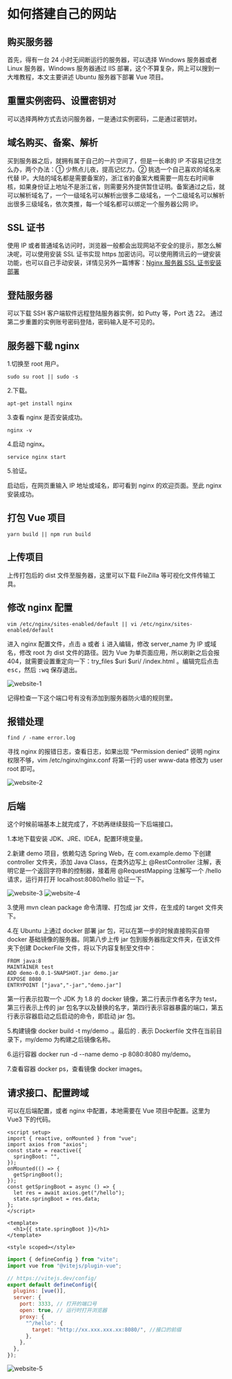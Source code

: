 # 如何搭建自己的网站

## 购买服务器

首先，得有一台 24 小时无间断运行的服务器，可以选择 Windows 服务器或者 Linux 服务器，Windows 服务器通过 IIS 部署，这个不算复杂，网上可以搜到一大堆教程，本文主要讲述 Ubuntu 服务器下部署 Vue 项目。

## 重置实例密码、设置密钥对

可以选择两种方式去访问服务器，一是通过实例密码，二是通过密钥对。

## 域名购买、备案、解析

买到服务器之后，就拥有属于自己的一片空间了，但是一长串的 IP 不容易记住怎么办，两个办法：① 少熬点儿夜，提高记忆力。② 挑选一个自己喜欢的域名来代替 IP。大陆的域名都是需要备案的，浙江省的备案大概需要一周左右时间审核，如果身份证上地址不是浙江省，则需要另外提供暂住证明。备案通过之后，就可以解析域名了，一个一级域名可以解析出很多二级域名，一个二级域名可以解析出很多三级域名，依次类推，每一个域名都可以绑定一个服务器公网 IP。

## SSL 证书

使用 IP 或者普通域名访问时，浏览器一般都会出现网站不安全的提示，那怎么解决呢，可以使用安装 SSL 证书实现 https 加密访问。可以使用腾讯云的一键安装功能，也可以自己手动安装，详情见另外一篇博客：[Nginx 服务器 SSL 证书安装部署](./ssl.md)

## 登陆服务器

可以下载 SSH 客户端软件远程登陆服务器实例，如 Putty 等，Port 选 22。
通过第二步重置的实例账号密码登陆，密码输入是不可见的。

## 服务器下载 nginx

1.切换至 root 用户。

```
sudo su root || sudo -s
```

2.下载。

```
apt-get install nginx
```

3.查看 nginx 是否安装成功。

```
nginx -v
```

4.启动 nginx。

```
service nginx start
```

5.验证。

启动后，在网页重输入 IP 地址或域名，即可看到 nginx 的欢迎页面。至此 nginx 安装成功。

## 打包 Vue 项目

```
yarn build || npm run build
```

## 上传项目

上传打包后的 dist 文件至服务器，这里可以下载 FileZilla 等可视化文件传输工具。

## 修改 nginx 配置

```
vim /etc/nginx/sites-enabled/default || vi /etc/nginx/sites-enabled/default
```

进入 nginx 配置文件，点击 <kbd>a</kbd> 或者 <kbd>i</kbd> 进入编辑，修改 server_name 为 IP 或域名，修改 root 为 dist 文件的路径。因为 Vue 为单页面应用，所以刷新之后会报 404，就需要设置重定向一下：try_files $uri $uri/ /index.html 。编辑完后点击 <kbd>esc</kbd>，然后 <kbd>:</kbd><kbd>w</kbd><kbd>q</kbd> 保存退出。

![website-1](https://zhang.beer:9999/ache/beer/blog/website-1.png)

记得检查一下这个端口号有没有添加到服务器防火墙的规则里。

## 报错处理

```
find / -name error.log
```

寻找 nginx 的报错日志，查看日志，如果出现 “Permission denied” 说明 nginx 权限不够，vim /etc/nginx/nginx.conf 将第一行的 user www-data 修改为 user root 即可。

![website-2](https://zhang.beer:9999/ache/beer/blog/website-2.png)

## 后端

这个时候前端基本上就完成了，不妨再继续鼓捣一下后端接口。

1.本地下载安装 JDK、JRE、IDEA，配置环境变量。

2.新建 demo 项目，依赖勾选 Spring Web，在 com.example.demo 下创建 controller 文件夹，添加 Java Class，在类外边写上 @RestController 注解，表明它是一个返回字符串的控制器，接着用 @RequestMapping 注解写一个 /hello 请求，运行并打开 localhost:8080/hello 验证一下。

![website-3](https://zhang.beer:9999/ache/beer/blog/website-3.png)
![website-4](https://zhang.beer:9999/ache/beer/blog/website-4.png)

3.使用 mvn clean package 命令清理、打包成 jar 文件，在生成的 target 文件夹下。

4.在 Ubuntu 上通过 docker 部署 jar 包，可以在第一步的时候直接购买自带 docker 基础镜像的服务器。同第八步上传 jar 包到服务器指定文件夹，在该文件夹下创建 DockerFile 文件，将以下内容复制至文件中：

```
FROM java:8
MAINTAINER test
ADD demo-0.0.1-SNAPSHOT.jar demo.jar
EXPOSE 8080
ENTRYPOINT ["java","-jar","demo.jar"]
```

第一行表示拉取一个 JDK 为 1.8 的 docker 镜像，第二行表示作者名字为 test，第三行表示上传的 jar 包名字以及替换的名字，第四行表示容器暴露的端口，第五行表示容器启动之后启动的命令，即启动 jar 包。

5.构建镜像 docker build -t my/demo .。最后的 . 表示 Dockerfile 文件在当前目录下，my/demo 为构建之后镜像名称。

6.运行容器 docker run -d --name demo -p 8080:8080 my/demo。

7.查看容器 docker ps，查看镜像 docker images。

## 请求接口、配置跨域

可以在后端配置，或者 nginx 中配置，本地需要在 Vue 项目中配置。这里为 Vue3 下的代码。

```vue
<script setup>
import { reactive, onMounted } from "vue";
import axios from "axios";
const state = reactive({
  springBoot: "",
});
onMounted(() => {
  getSpringBoot();
});
const getSpringBoot = async () => {
  let res = await axios.get("/hello");
  state.springBoot = res.data;
};
</script>

<template>
  <h1>{{ state.springBoot }}</h1>
</template>

<style scoped></style>
```

```js
import { defineConfig } from "vite";
import vue from "@vitejs/plugin-vue";

// https://vitejs.dev/config/
export default defineConfig({
  plugins: [vue()],
  server: {
    port: 3333, // 打开的端口号
    open: true, // 运行时打开浏览器
    proxy: {
      "^/hello": {
        target: "http://xx.xxx.xxx.xx:8080/", //接口的前缀
      },
    },
  },
});
```

![website-5](https://zhang.beer:9999/ache/beer/blog/website-5.png)
